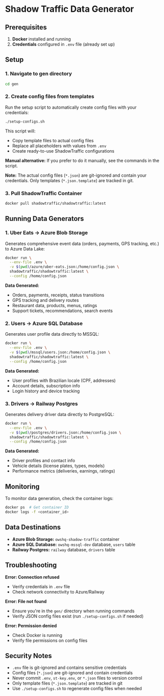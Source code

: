 # Shadow Traffic Data Generator

## Prerequisites

1. **Docker** installed and running
2. **Credentials** configured in `.env` file (already set up)

## Setup

### 1. Navigate to gen directory
```bash
cd gen
```

### 2. Create config files from templates
Run the setup script to automatically create config files with your credentials:

```bash
./setup-configs.sh
```

This script will:
- Copy template files to actual config files
- Replace all placeholders with values from `.env`
- Create ready-to-use ShadowTraffic configurations

**Manual alternative:** If you prefer to do it manually, see the commands in the script.

**Note:** The actual config files (`*.json`) are git-ignored and contain your credentials. Only templates (`*.json.template`) are tracked in git.

### 3. Pull ShadowTraffic Container
```bash
docker pull shadowtraffic/shadowtraffic:latest
```

## Running Data Generators

### 1. Uber Eats → Azure Blob Storage
Generates comprehensive event data (orders, payments, GPS tracking, etc.) to Azure Data Lake:
```bash
docker run \
  --env-file .env \
  -v $(pwd)/azure/uber-eats.json:/home/config.json \
  shadowtraffic/shadowtraffic:latest \
  --config /home/config.json
```

**Data Generated:**
- Orders, payments, receipts, status transitions
- GPS tracking and delivery routes
- Restaurant data, products, menus, ratings
- Support tickets, recommendations, search events

### 2. Users → Azure SQL Database
Generates user profile data directly to MSSQL:
```bash
docker run \
  --env-file .env \
  -v $(pwd)/mssql/users.json:/home/config.json \
  shadowtraffic/shadowtraffic:latest \
  --config /home/config.json
```

**Data Generated:**
- User profiles with Brazilian locale (CPF, addresses)
- Account details, subscription info
- Login history and device tracking

### 3. Drivers → Railway Postgres
Generates delivery driver data directly to PostgreSQL:
```bash
docker run \
  --env-file .env \
  -v $(pwd)/postgres/drivers.json:/home/config.json \
  shadowtraffic/shadowtraffic:latest \
  --config /home/config.json
```

**Data Generated:**
- Driver profiles and contact info
- Vehicle details (license plates, types, models)
- Performance metrics (deliveries, earnings, ratings)

## Monitoring
To monitor data generation, check the container logs:
```bash
docker ps  # Get container ID
docker logs -f <container_id>
```

## Data Destinations
- **Azure Blob Storage:** `owshq-shadow-traffic` container
- **Azure SQL Database:** `owshq-mssql-dev` database, `users` table
- **Railway Postgres:** `railway` database, `drivers` table

## Troubleshooting
**Error: Connection refused**
- Verify credentials in `.env` file
- Check network connectivity to Azure/Railway

**Error: File not found**
- Ensure you're in the `gen/` directory when running commands
- Verify JSON config files exist (run `./setup-configs.sh` if needed)

**Error: Permission denied**
- Check Docker is running
- Verify file permissions on config files

## Security Notes
- `.env` file is git-ignored and contains sensitive credentials
- Config files (`*.json`) are git-ignored and contain credentials
- Never commit `.env`, `st-key.env`, or `*.json` files to version control
- Only template files (`*.json.template`) are tracked in git
- Use `./setup-configs.sh` to regenerate config files when needed
